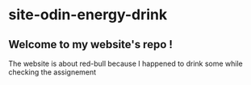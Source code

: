 # site-odin-energy-drink
## Welcome to my website's repo !
The website is about red-bull because I happened to drink some while checking the assignement

